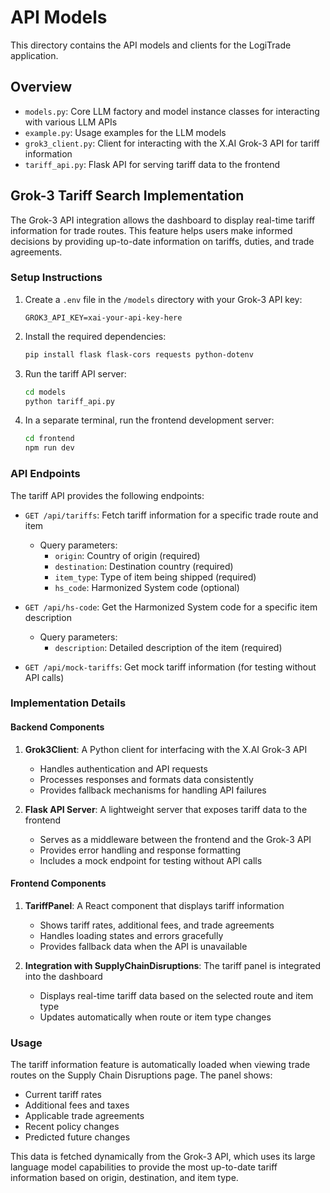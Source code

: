 #  API Models

This directory contains the API models and clients for the LogiTrade application.

## Overview

- `models.py`: Core LLM factory and model instance classes for interacting with various LLM APIs
- `example.py`: Usage examples for the LLM models
- `grok3_client.py`: Client for interacting with the X.AI Grok-3 API for tariff information
- `tariff_api.py`: Flask API for serving tariff data to the frontend

## Grok-3 Tariff Search Implementation

The Grok-3 API integration allows the dashboard to display real-time tariff information for trade routes. This feature helps users make informed decisions by providing up-to-date information on tariffs, duties, and trade agreements.

### Setup Instructions

1. Create a `.env` file in the `/models` directory with your Grok-3 API key:
   ```
   GROK3_API_KEY=xai-your-api-key-here
   ```

2. Install the required dependencies:
   ```bash
   pip install flask flask-cors requests python-dotenv
   ```

3. Run the tariff API server:
   ```bash
   cd models
   python tariff_api.py
   ```

4. In a separate terminal, run the frontend development server:
   ```bash
   cd frontend
   npm run dev
   ```

### API Endpoints

The tariff API provides the following endpoints:

- `GET /api/tariffs`: Fetch tariff information for a specific trade route and item
  - Query parameters:
    - `origin`: Country of origin (required)
    - `destination`: Destination country (required)
    - `item_type`: Type of item being shipped (required)
    - `hs_code`: Harmonized System code (optional)

- `GET /api/hs-code`: Get the Harmonized System code for a specific item description
  - Query parameters:
    - `description`: Detailed description of the item (required)

- `GET /api/mock-tariffs`: Get mock tariff information (for testing without API calls)

### Implementation Details

#### Backend Components

1. **Grok3Client**: A Python client for interfacing with the X.AI Grok-3 API
   - Handles authentication and API requests
   - Processes responses and formats data consistently
   - Provides fallback mechanisms for handling API failures

2. **Flask API Server**: A lightweight server that exposes tariff data to the frontend
   - Serves as a middleware between the frontend and the Grok-3 API
   - Provides error handling and response formatting
   - Includes a mock endpoint for testing without API calls

#### Frontend Components

1. **TariffPanel**: A React component that displays tariff information
   - Shows tariff rates, additional fees, and trade agreements
   - Handles loading states and errors gracefully
   - Provides fallback data when the API is unavailable

2. **Integration with SupplyChainDisruptions**: The tariff panel is integrated into the dashboard
   - Displays real-time tariff data based on the selected route and item type
   - Updates automatically when route or item type changes

### Usage

The tariff information feature is automatically loaded when viewing trade routes on the Supply Chain Disruptions page. The panel shows:

- Current tariff rates
- Additional fees and taxes
- Applicable trade agreements
- Recent policy changes
- Predicted future changes

This data is fetched dynamically from the Grok-3 API, which uses its large language model capabilities to provide the most up-to-date tariff information based on origin, destination, and item type.
